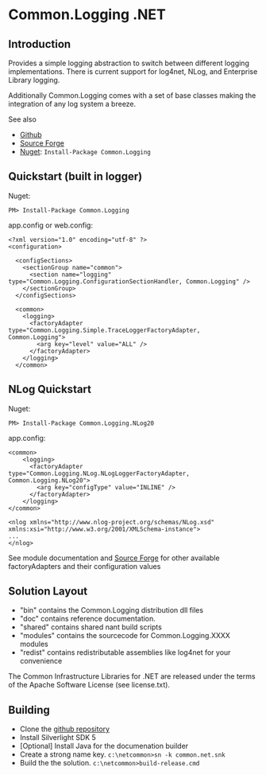 # Common.Logging .NET
## Introduction

Provides a simple logging abstraction to switch between different logging implementations.
There is current support for log4net, NLog, and Enterprise Library logging.

Additionally Common.Logging comes with a set of base classes making the integration of any log
system a breeze.

See also

* [Github](http://github.com/net-commons/common-logging)
* [Source Forge](http://netcommon.sf.net/)
* [Nuget](https://www.nuget.org/packages/Common.Logging/): `Install-Package Common.Logging` 

## Quickstart (built in logger)
Nuget:

`PM> Install-Package Common.Logging` 

app.config or web.config:

	<?xml version="1.0" encoding="utf-8" ?>
	<configuration>
	
	  <configSections>
	    <sectionGroup name="common">
	      <section name="logging" type="Common.Logging.ConfigurationSectionHandler, Common.Logging" />
	    </sectionGroup>
	  </configSections>
	
	  <common>
	    <logging>
	      <factoryAdapter type="Common.Logging.Simple.TraceLoggerFactoryAdapter, Common.Logging">
	        <arg key="level" value="ALL" />
	      </factoryAdapter>
	    </logging>
	  </common>


</configuration>

## NLog Quickstart
Nuget:

    PM> Install-Package Common.Logging.NLog20 

app.config:

    <common>
    	<logging>
    	  <factoryAdapter type="Common.Logging.NLog.NLogLoggerFactoryAdapter, Common.Logging.NLog20">
    		<arg key="configType" value="INLINE" />
    	  </factoryAdapter>
    	</logging>
    </common>

    <nlog xmlns="http://www.nlog-project.org/schemas/NLog.xsd" xmlns:xsi="http://www.w3.org/2001/XMLSchema-instance">
    ...
    </nlog>


See module documentation and [Source Forge](http://netcommon.sf.net/) for other available factoryAdapters and their configuration values


## Solution Layout

* "bin" contains the Common.Logging distribution dll files
* "doc" contains reference documentation.
* "shared" contains shared nant build scripts
* "modules" contains the sourcecode for Common.Logging.XXXX modules
* "redist" contains redistributable assemblies like log4net for your convenience

The Common Infrastructure Libraries for .NET are released under the terms of the Apache Software License (see license.txt).


## Building

* Clone the [github repository](https://github.com/net-commons/common-logging) 
* Install Silverlight SDK 5
* [Optional] Install Java for the documenation builder
* Create a strong name key. `c:\netcommon>sn -k common.net.snk`
* Build the the solution. `c:\netcommon>build-release.cmd`
